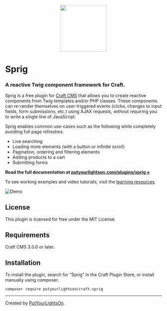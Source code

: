 <p align="center"><img width="150" src="https://raw.githubusercontent.com/putyourlightson/craft-sprig/v1/src/icon.svg"></p>

# Sprig

### A reactive Twig component framework for Craft.

Sprig is a free plugin for [Craft CMS](https://craftcms.com/) that allows you to create reactive components from Twig templates and/or PHP classes. These components can re-render themselves on user-triggered events (clicks, changes to input fields, form submissions, etc.) using AJAX requests, without requiring you to write a single line of JavaScript. 

Sprig enables common use-cases such as the following while completely avoiding full page refreshes:

- Live searching
- Loading more elements (with a button or infinite scroll)
- Pagination, ordering and filtering elements
- Adding products to a cart
- Submitting forms

**Read the full documentation at [putyourlightson.com/plugins/sprig »](https://putyourlightson.com/plugins/sprig)**

To see working examples and video tutorials, visit the [learning resources](https://putyourlightson.com/sprig).

![Demo](https://putyourlightson.com/assets/images/plugins/sprig/search-demo.gif)

## License

This plugin is licensed for free under the MIT License.

## Requirements

Craft CMS 3.0.0 or later.

## Installation

To install the plugin, search for “Sprig” in the Craft Plugin Store, or install manually using composer.

```
composer require putyourlightson/craft-sprig
```

---

Created by [PutYourLightsOn](https://putyourlightson.com/).

